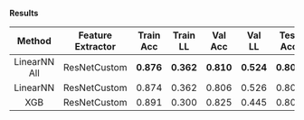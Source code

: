 **Results**
  
| Method             |   Feature Extractor   | Train Acc | Train LL  |  Val Acc  |   Val LL  |  Test Acc |  Test LL  |  Cmp LL   |
| :----------------: | :-------------------: | :-------: | :-------: | :-------: | :-------: | :-------: | :-------: | :-------: |
| LinearNN All       | ResNetCustom          | **0.876** | **0.362** | **0.810** | **0.524** | **0.807** | **0.510** |     -     |
| LinearNN           | ResNetCustom          |   0.874   |   0.362   |   0.806   |   0.526   |   0.800   |   0.519   |   0.516   |
| XGB                | ResNetCustom          |   0.891   |   0.300   |   0.825   |   0.445   |   0.801   |   0.540   |     -     |

